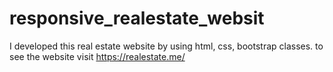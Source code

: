 # responsive_realestate_websit
I developed this real estate website by using html, css, bootstrap classes. to see the website visit https://realestate.me/
